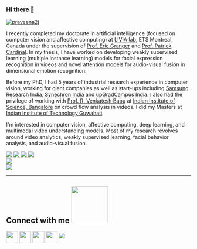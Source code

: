 ### Hi there 👋

[![praveena2j](https://readme-typing-svg.demolab.com?font=Roboto&duration=1500&pause=100&color=3081F7&vCenter=true&multiline=true&width=435&height=70&lines=I+am+Praveen;Machine+Learning+Researcher)](https://github.com/praveena2j)

 <p>I recently completed my doctorate in artificial intelligence (focused on computer vision and affective computing) at <a href="https://liviamtl.ca/">LIVIA lab</a>, ETS Montreal, Canada under the supervision of <a href="https://www.etsmtl.ca/en/research/professors/egranger">Prof. Eric Granger</a> and <a href="https://www.etsmtl.ca/en/research/professors/pcardinal">Prof. Patrick Cardinal</a>. In my thesis, I have worked on developing weakly supervised learning (multiple instance learning) models for facial expression recognition in videos and novel attention models for audio-visual fusion in dimensional emotion recognition.
</p>
<p> Before my PhD, I had 5 years of industrial research experience in computer vision, working for giant companies as well as start-ups including <a href="https://research.samsung.com/sri-b">Samsung Research India</a>, <a href="https://www.synechron.com/">Synechron India</a> and <a href="https://upgradcampus.com/">upGradCampus India</a>. I also had the privilege of working with <a href="http://cds.iisc.ac.in/faculty/venky/">Prof. R. Venkatesh Babu</a> at <a href="https://iisc.ac.in/">Indian Institute of Science, Bangalore</a> on crowd flow analysis in videos. I did my Masters at <a href="https://www.iitg.ac.in/">Indian Institute of Technology Guwahati</a>.
              </p>
 <p>
                I'm interested in computer vision, affective computing, deep learning, and multimodal video understanding models. Most of my research revolves around video analytics, weakly supervised learning, facial behavior analysis, and audio-visual fusion. 
              </p>

<p>

<!-- <a href="">
    <img src="https://img.shields.io/badge/Homepage-blue??&style=flat-square&logo=google-chrome&logoColor=white">
</a> -->

<a href="https://www.scopus.com/authid/detail.uri?authorId=58337436600">
    <img src="https://img.shields.io/badge/Scopus-%23E9711C.svg?&style=flat-square&logo=scopus&logoColor=white">
</a>
<a href="https://scholar.google.com/citations?user=hOWAkqkAAAAJ">
    <img src="https://img.shields.io/badge/Google%20Scholar-%234285F4.svg?&style=flat-square&logo=google-scholar&logoColor=white">
</a>
<a href="https://orcid.org/0000-0002-4698-9198">
    <img src="https://img.shields.io/badge/ORCID-0000--0002--4698--9198-green.svg?&style=flat-square&logo=orcid&logoColor=white">
</a>
<a href="https://www.researchgate.net/profile/Gnana-Praveen-Rajasekhar">
    <img src="https://img.shields.io/badge/Research%20Gate-%234285F4.svg?&style=flat-square&logo=google-scholar&logoColor=white">
</a>

<br />

<a href="https://github.com/praveena2j">
    <img src="https://github-stats-alpha.vercel.app/api?username=praveena2j&cc=3081F7&tc=FFFFFF&ic=FFFFFF&bc=FFFFFF">
<!--     <img src="https://github-stats-alpha.vercel.app/api?username=DmitryRyumin&cc=0C0F19&tc=DBDBDB&ic=fff&bc=0000"> -->
</a>

<br />

<img src="https://komarev.com/ghpvc/?username=praveena2j&style=flat-square">

</p>

---

<h2> Connect with me <img src='https://raw.githubusercontent.com/ShahriarShafin/ShahriarShafin/main/Assets/handshake.gif' width="100px"> </h2>
<a href = 'https://www.linkedin.com/in/gnanapraveen'> <img width = '32px' align= 'center' src="https://raw.githubusercontent.com/rahulbanerjee26/githubAboutMeGenerator/main/icons/linked-in-alt.svg"/></a> 
<a href = 'https://www.twitter.com/GnanaPraveenR'> <img width = '32px' align= 'center' src="https://raw.githubusercontent.com/rahulbanerjee26/githubAboutMeGenerator/main/icons/twitter.svg"/></a> 
<a href = 'http://praveena2j.github.io'> <img width = '32px' align= 'center' src="https://raw.githubusercontent.com/rahulbanerjee26/githubAboutMeGenerator/main/icons/portfolio.png"/></a> 
<a href = 'https://www.github.com/praveena2j'> <img width = '32px' align= 'center' src="https://raw.githubusercontent.com/rahulbanerjee26/githubAboutMeGenerator/main/icons/github.svg"/></a>
<a href="mailto:praveenrgp1988@gmail.com"> <img src="https://img.shields.io/badge/-Email-red?style=flat-square&logo=gmail&logoColor=white"> </a>



